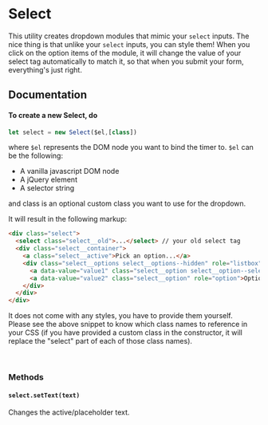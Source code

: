 # Select

This utility creates dropdown modules that mimic your `select` inputs.
The nice thing is that unlike your `select` inputs, you can style them!
When you click on the option items of the module, it will change the value of your select tag automatically to match it, so that when you submit your form, everything's just right.

## Documentation
#### To create a new Select, do
```javascript
let select = new Select($el,[class])
```

where `$el` represents the DOM node you want to bind the timer to.
`$el` can be the following:
- A vanilla javascript DOM node
- A jQuery element
- A selector string

and class is an optional custom class you want to use for the dropdown.


It will result in the following markup:
```html
<div class="select">
  <select class="select__old">...</select> // your old select tag
  <div class="select__container">
    <a class="select__active">Pick an option...</a>
    <div class="select__options select__options--hidden" role="listbox">
      <a data-value="value1" class="select__option select__option--selected" role="option">Option 1</a>
      <a data-value="value2" class="select__option" role="option">Option 2</a>
    </div>
  </div>
</div>
```

It does not come with any styles, you have to provide them yourself.  
Please see the above snippet to know which class names to reference in your CSS (if you have provided a custom class in the constructor, it will replace the "select" part of each of those class names).

<br>

### Methods

#### `select.setText(text)`
Changes the active/placeholder text.

<br>